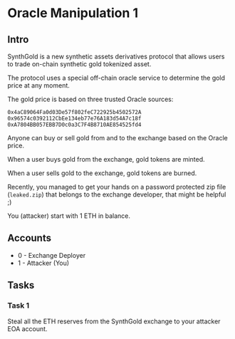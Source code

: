 # Oracle Manipulation 1

## Intro
SynthGold is a new synthetic assets derivatives protocol that allows users to trade on-chain synthetic gold tokenized asset.

The protocol uses a special off-chain oracle service to determine the gold price at any moment.

The gold price is based on three trusted Oracle sources:
```
0x4aC89064Fa0d03De57f802feC722925b4502572A
0x96574c0392112CbEe134eb77e76A183d54A7c18f
0xA7804BB057EBB7D0c0a3C7F4B8710AE854525fd4
```

Anyone can buy or sell gold from and to the exchange based on the Oracle price.

When a user buys gold from the exchange, gold tokens are minted.

When a user sells gold to the exchange, gold tokens are burned.

Recently, you managed to get your hands on a password protected zip file (`leaked.zip`) that belongs to the exchange developer, that might be helpful ;)

You (attacker) start with 1 ETH in balance.

## Accounts
* 0 - Exchange Deployer
* 1 - Attacker (You)

## Tasks

### Task 1
Steal all the ETH reserves from the SynthGold exchange to your attacker EOA account.